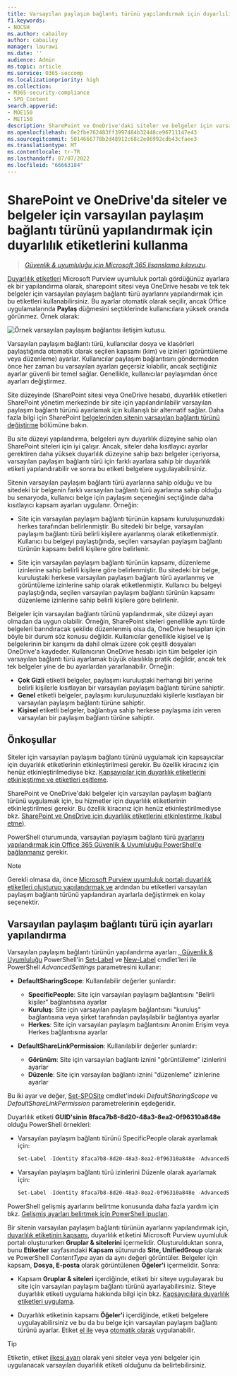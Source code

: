 ```yaml
---
title: Varsayılan paylaşım bağlantı türünü yapılandırmak için duyarlılık etiketlerini kullanma
f1.keywords:
- NOCSH
ms.author: cabailey
author: cabailey
manager: laurawi
ms.date: ''
audience: Admin
ms.topic: article
ms.service: O365-seccomp
ms.localizationpriority: high
ms.collection:
- M365-security-compliance
- SPO_Content
search.appverid:
- MOE150
- MET150
description: SharePoint ve OneDrive'daki siteler ve belgeler için varsayılan paylaşım bağlantı türünü yapılandırmak için duyarlılık etiketlerini kullanın.
ms.openlocfilehash: 0e2fbe762483ff3997484b32448ce96711147e43
ms.sourcegitcommit: 5014666778b2d48912c68c2e06992cdb43cfaee3
ms.translationtype: MT
ms.contentlocale: tr-TR
ms.lasthandoff: 07/07/2022
ms.locfileid: "66663184"
---
```

# <a name="use-sensitivity-labels-to-configure-the-default-sharing-link-type-for-sites-and-documents-in-sharepoint-and-onedrive"></a>SharePoint ve OneDrive'da siteler ve belgeler için varsayılan paylaşım bağlantı türünü yapılandırmak için duyarlılık etiketlerini kullanma

>*[Güvenlik & uyumluluğu için Microsoft 365 lisanslama kılavuzu](/office365/servicedescriptions/microsoft-365-service-descriptions/microsoft-365-tenantlevel-services-licensing-guidance/microsoft-365-security-compliance-licensing-guidance).*

[Duyarlılık etiketleri](sensitivity-labels.md) Microsoft Purview uyumluluk portalı gördüğünüz ayarlara ek bir yapılandırma olarak, sharepoint sitesi veya OneDrive hesabı ve tek tek belgeler için varsayılan paylaşım bağlantı türü ayarlarını yapılandırmak için bu etiketleri kullanabilirsiniz. Bu ayarlar otomatik olarak seçilir, ancak Office uygulamalarında **Paylaş** düğmesini seçtiklerinde kullanıcılara yüksek oranda görünmez. Örnek olarak:

![Örnek varsayılan paylaşım bağlantısı iletişim kutusu.](../media/default-sharing-link-example.png)

Varsayılan paylaşım bağlantı türü, kullanıcılar dosya ve klasörleri paylaştığında otomatik olarak seçilen kapsamı (kim) ve izinleri (görüntüleme veya düzenleme) ayarlar. Kullanıcılar paylaşım bağlantısını göndermeden önce her zaman bu varsayılan ayarları geçersiz kılabilir, ancak seçtiğiniz ayarlar güvenli bir temel sağlar. Genellikle, kullanıcılar paylaşımdan önce ayarları değiştirmez.

Site düzeyinde (SharePoint sitesi veya OneDrive hesabı), duyarlılık etiketleri SharePoint yönetim merkezinde bir site için yapılandırılabilir varsayılan paylaşım bağlantı türünü ayarlamak için kullanışlı bir alternatif sağlar. Daha fazla bilgi için SharePoint [belgelerinden sitenin varsayılan bağlantı türünü değiştirme](/sharepoint/change-default-sharing-link) bölümüne bakın.

Bu site düzeyi yapılandırma, belgeleri aynı duyarlılık düzeyine sahip olan SharePoint siteleri için iyi çalışır. Ancak, siteler daha kısıtlayıcı ayarlar gerektiren daha yüksek duyarlılık düzeyine sahip bazı belgeler içeriyorsa, varsayılan paylaşım bağlantı türü için farklı ayarlara sahip bir duyarlılık etiketi yapılandırabilir ve sonra bu etiketi belgelere uygulayabilirsiniz.

Sitenin varsayılan paylaşım bağlantı türü ayarlarına sahip olduğu ve bu sitedeki bir belgenin farklı varsayılan bağlantı türü ayarlarına sahip olduğu bu senaryoda, kullanıcı belge için paylaşım seçeneğini seçtiğinde daha kısıtlayıcı kapsam ayarları uygulanır. Örneğin:

- Site için varsayılan paylaşım bağlantı türünün kapsamı kuruluşunuzdaki herkes tarafından belirlenmiştir. Bu sitedeki bir belge, varsayılan paylaşım bağlantı türü belirli kişilere ayarlanmış olarak etiketlenmiştir. Kullanıcı bu belgeyi paylaştığında, seçilen varsayılan paylaşım bağlantı türünün kapsamı belirli kişilere göre belirlenir.

- Site için varsayılan paylaşım bağlantı türünün kapsamı, düzenleme izinlerine sahip belirli kişilere göre belirlenmiştir. Bu sitedeki bir belge, kuruluştaki herkese varsayılan paylaşım bağlantı türü ayarlanmış ve görüntüleme izinlerine sahip olarak etiketlenmiştir. Kullanıcı bu belgeyi paylaştığında, seçilen varsayılan paylaşım bağlantı türünün kapsamı düzenleme izinlerine sahip belirli kişilere göre belirlenir.

Belgeler için varsayılan bağlantı türünü yapılandırmak, site düzeyi ayarı olmadan da uygun olabilir. Örneğin, SharePoint siteleri genellikle aynı türde belgeleri barındıracak şekilde düzenlenmiş olsa da, OneDrive hesapları için böyle bir durum söz konusu değildir. Kullanıcılar genellikle kişisel ve iş belgelerinin bir karışımı da dahil olmak üzere çok çeşitli dosyaları OneDrive'a kaydeder. Kullanıcının OneDrive hesabı için tüm belgeler için varsayılan bağlantı türü ayarlamak büyük olasılıkla pratik değildir, ancak tek tek belgeler yine de bu ayarlardan yararlanabilir. Örneğin:

- **Çok Gizli** etiketli belgeler, paylaşımı kuruluştaki herhangi biri yerine belirli kişilerle kısıtlayan bir varsayılan paylaşım bağlantı türüne sahiptir.
- **Genel** etiketli belgeler, paylaşımı kuruluşunuzdaki kişilerle kısıtlayan bir varsayılan paylaşım bağlantı türüne sahiptir.
- **Kişisel** etiketli belgeler, bağlantıya sahip herkese paylaşıma izin veren varsayılan bir paylaşım bağlantı türüne sahiptir.

## <a name="prerequisites"></a>Önkoşullar

Siteler için varsayılan paylaşım bağlantı türünü uygulamak için kapsayıcılar için duyarlılık etiketlerinin etkinleştirilmesi gerekir. Bu özellik kiracınız için henüz etkinleştirilmediyse bkz. [Kapsayıcılar için duyarlılık etiketlerini etkinleştirme ve etiketleri eşitleme](sensitivity-labels-teams-groups-sites.md#how-to-enable-sensitivity-labels-for-containers-and-synchronize-labels).

SharePoint ve OneDrive'daki belgeler için varsayılan paylaşım bağlantı türünü uygulamak için, bu hizmetler için duyarlılık etiketlerinin etkinleştirilmesi gerekir. Bu özellik kiracınız için henüz etkinleştirilmediyse bkz. [SharePoint ve OneDrive için duyarlılık etiketlerini etkinleştirme (kabul etme)](sensitivity-labels-sharepoint-onedrive-files.md#how-to-enable-sensitivity-labels-for-sharepoint-and-onedrive-opt-in).

PowerShell oturumunda, varsayılan paylaşım bağlantı türü [ayarlarını yapılandırmak için Office 365 Güvenlik & Uyumluluğu PowerShell'e bağlanmanız](/powershell/exchange/office-365-scc/connect-to-scc-powershell/connect-to-scc-powershell) gerekir.

> [!NOTE]
> Gerekli olmasa da, önce [Microsoft Purview uyumluluk portalı duyarlılık etiketleri oluşturup yapılandırmak ve](create-sensitivity-labels.md) ardından bu etiketleri varsayılan paylaşım bağlantı türünü yapılandıran ayarlarla değiştirmek en kolay seçenektir.

## <a name="how-to-configure-settings-for-the-default-sharing-link-type"></a>Varsayılan paylaşım bağlantı türü için ayarları yapılandırma

Varsayılan paylaşım bağlantı türünün yapılandırma ayarları [, Güvenlik & Uyumluluğu](/powershell/exchange/scc-powershell) PowerShell'in [Set-Label](/powershell/module/exchange/set-label) ve [New-Label](/powershell/module/exchange/new-labelpolicy) cmdlet'leri ile PowerShell *AdvancedSettings* parametresini kullanır:

- **DefaultSharingScope**: Kullanılabilir değerler şunlardır:
    - **SpecificPeople**: Site için varsayılan paylaşım bağlantısını "Belirli kişiler" bağlantısına ayarlar
    - **Kuruluş**: Site için varsayılan paylaşım bağlantısını "kuruluş" bağlantısına veya şirket tarafından paylaşılabilir bağlantıya ayarlar
    - **Herkes**: Site için varsayılan paylaşım bağlantısını Anonim Erişim veya Herkes bağlantısına ayarlar

- **DefaultShareLinkPermission**: Kullanılabilir değerler şunlardır:
    - **Görünüm**: Site için varsayılan bağlantı iznini "görüntüleme" izinlerini ayarlar
    - **Düzenle**: Site için varsayılan bağlantı iznini "düzenleme" izinlerine ayarlar

Bu iki ayar ve değer, [Set-SPOSite](/powershell/module/sharepoint-online/set-sposite) cmdlet'indeki *DefaultSharingScope* ve *DefaultShareLinkPermission* parametrelerinin eşdeğeridir.

Duyarlılık etiketi **GUID'sinin 8faca7b8-8d20-48a3-8ea2-0f96310a848e** olduğu PowerShell örnekleri:

- Varsayılan paylaşım bağlantı türünü SpecificPeople olarak ayarlamak için:
    
    ````powershell
    Set-Label -Identity 8faca7b8-8d20-48a3-8ea2-0f96310a848e -AdvancedSettings @{DefaultSharingScope="SpecificPeople"}
    ````

- Varsayılan paylaşım bağlantı türü izinlerini Düzenle olarak ayarlamak için:
    
    ````powershell
    Set-Label -Identity 8faca7b8-8d20-48a3-8ea2-0f96310a848e -AdvancedSettings @{DefaultShareLinkPermission="Edit"}
    ````

PowerShell gelişmiş ayarlarını belirtme konusunda daha fazla yardım için bkz. [Gelişmiş ayarları belirtmek için PowerShell ipuçları](create-sensitivity-labels.md#powershell-tips-for-specifying-the-advanced-settings).

Bir sitenin varsayılan paylaşım bağlantı türünün ayarlarını yapılandırmak için, [duyarlılık etiketinin kapsamı](sensitivity-labels.md#label-scopes), duyarlılık etiketini Microsoft Purview uyumluluk portalı oluştururken **Gruplar & sitelerini** içermelidir. Oluşturulduktan sonra, bunu **Etiketler** sayfasındaki **Kapsam** sütununda **Site, UnifiedGroup** olarak ve PowerShell *ContentType* ayarı da aynı değeri görüntüler. Belgeler için kapsam, **Dosya, E-posta** olarak görüntülenen **Öğeler'i** içermelidir. Sonra:

- Kapsam **Gruplar & siteleri** içerdiğinde, etiketi bir siteye uygulayarak bu site için varsayılan paylaşım bağlantı türünü ayarlayabilirsiniz. Siteye duyarlılık etiketi uygulama hakkında bilgi için bkz. [Kapsayıcılara duyarlılık etiketleri uygulama](sensitivity-labels-teams-groups-sites.md#how-to-apply-sensitivity-labels-to-containers).

- Duyarlılık etiketinin kapsamı **Öğeler'i** içerdiğinde, etiketi belgelere uygulayabilirsiniz ve bu da bu belge için varsayılan paylaşım bağlantı türünü ayarlar. Etiket [el ile](https://support.microsoft.com/office/apply-sensitivity-labels-to-your-files-and-email-in-office-2f96e7cd-d5a4-403b-8bd7-4cc636bae0f9) veya [otomatik olarak](apply-sensitivity-label-automatically.md) uygulanabilir.

> [!TIP]
> Etiketin, etiket [ilkesi ayarı](sensitivity-labels.md#what-label-policies-can-do) olarak yeni siteler veya yeni belgeler için uygulanacak varsayılan duyarlılık etiketi olduğunu da belirtebilirsiniz.
